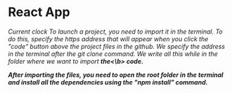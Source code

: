 #  React App
<i>Current clock
To launch a project, you need to import it in the terminal. To do this, specify the https address that will appear when you click the "code" button above the project files in the github. We specify the address in the terminal after the git clone command. We write all this while in the folder where we want to import <b>the<\b> code.

After importing the files, you need to open the root folder in the terminal and install all the dependencies using the "npm install" command.
